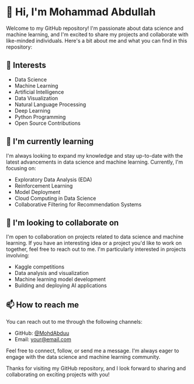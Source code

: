 # 👋 Hi, I'm Mohammad Abdullah

Welcome to my GitHub repository! I'm passionate about data science and machine learning, and I'm excited to share my projects and collaborate with like-minded individuals. Here's a bit about me and what you can find in this repository:

## 👀 Interests
- Data Science
- Machine Learning
- Artificial Intelligence
- Data Visualization
- Natural Language Processing
- Deep Learning
- Python Programming
- Open Source Contributions

## 🌱 I'm currently learning 
 I'm always looking to expand my knowledge and stay up-to-date with the latest advancements in data science and machine learning. Currently, I'm focusing on:
 
- Exploratory Data Analysis (EDA)
- Reinforcement Learning
- Model Deployment
- Cloud Computing in Data Science
- Collaborative Filtering for Recommendation Systems

## 💞️ I'm looking to collaborate on
I'm open to collaboration on projects related to data science and machine learning. If you have an interesting idea or a project you'd like to work on together, feel free to reach out to me. I'm particularly interested in projects involving:

- Kaggle competitions
- Data analysis and visualization
- Machine learning model development
- Building and deploying AI applications

## 📫 How to reach me
You can reach out to me through the following channels:

- GitHub: [@MohdAbduu](https://github.com/MohdAbduu)
- Email: [your@email.com](bscs23202@itu.edu.pk)

Feel free to connect, follow, or send me a message. I'm always eager to engage with the data science and machine learning community.

Thanks for visiting my GitHub repository, and I look forward to sharing and collaborating on exciting projects with you!

<!---
MohdAbduu/MohdAbduu is a ✨ special ✨ repository because its `README.md` (this file) appears on your GitHub profile.
You can click the Preview link to take a look at your changes.
--->
